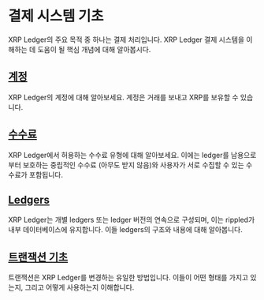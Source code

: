 # 결제 시스템 기초

XRP Ledger의 주요 목적 중 하나는 결제 처리입니다. XRP Ledger 결제 시스템을 이해하는 데 도움이 될 핵심 개념에 대해 알아봅시다.

## [계정](undefined-2/)&#x20;

XRP Ledger의 계정에 대해 알아보세요. 계정은 거래를 보내고 XRP를 보유할 수 있습니다.

## [수수료](transactions/fees.md) &#x20;

XRP Ledger에서 허용하는 수수료 유형에 대해 알아보세요. 이에는 ledger를 남용으로부터 보호하는 중립적인 수수료 (아무도 받지 않음)와 사용자가 서로 수집할 수 있는 수수료가 포함됩니다.

## [Ledgers](undefined-1/ledgers.md)

XRP Ledger는 개별 ledgers 또는 ledger 버전의 연속으로 구성되며, 이는 rippled가 내부 데이터베이스에 유지합니다. 이들 ledgers의 구조와 내용에 대해 알아봅니다.

## [트랜잭션 기초](transactions/)&#x20;

트랜잭션은 XRP Ledger를 변경하는 유일한 방법입니다. 이들이 어떤 형태를 가지고 있는지, 그리고 어떻게 사용하는지 이해합니다.
